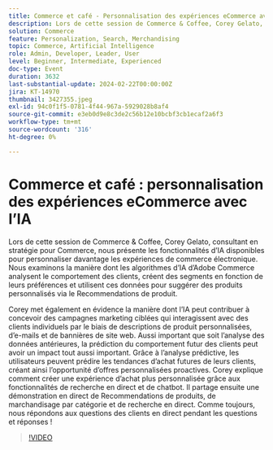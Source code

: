 ```yaml
---
title: Commerce et café - Personnalisation des expériences eCommerce avec l’IA
description: Lors de cette session de Commerce & Coffee, Corey Gelato, consultant en stratégie pour Commerce, nous présente les fonctionnalités d’IA disponibles pour personnaliser davantage les expériences de commerce électronique. Nous examinons la manière dont les algorithmes d’IA d’Adobe Commerce analysent le comportement des clients, créent des segments en fonction de leurs préférences et utilisent ces données pour suggérer des produits personnalisés via le Recommendations de produit. Corey met également en évidence la manière dont l’IA peut contribuer à concevoir des campagnes marketing ciblées qui interagissent avec des clients individuels par le biais de descriptions de produit personnalisées, d’e-mails et de bannières de site web. Aussi important que soit l’analyse des données antérieures, la prédiction du comportement futur des clients peut avoir un impact tout aussi important. Grâce à l’analyse prédictive, les utilisateurs peuvent prédire les tendances d’achat futures de leurs clients, créant ainsi l’opportunité d’offres personnalisées proactives. Corey explique comment créer une expérience d’achat plus personnalisée grâce aux fonctionnalités de recherche en direct et de chatbot. Il partage ensuite une démonstration en direct de Recommendations de produits, de marchandisage par catégorie et de recherche en direct. Comme toujours, nous répondons aux questions des clients en direct pendant les questions et réponses !
solution: Commerce
feature: Personalization, Search, Merchandising
topic: Commerce, Artificial Intelligence
role: Admin, Developer, Leader, User
level: Beginner, Intermediate, Experienced
doc-type: Event
duration: 3632
last-substantial-update: 2024-02-22T00:00:00Z
jira: KT-14970
thumbnail: 3427355.jpeg
exl-id: 94c0f1f5-0781-4f44-967a-5929028b8af4
source-git-commit: e3eb0d9e8c3de2c56b12e10bcbf3cb1ecaf2a6f3
workflow-type: tm+mt
source-wordcount: '316'
ht-degree: 0%

---
```


# Commerce et café : personnalisation des expériences eCommerce avec l’IA

Lors de cette session de Commerce &amp; Coffee, Corey Gelato, consultant en stratégie pour Commerce, nous présente les fonctionnalités d’IA disponibles pour personnaliser davantage les expériences de commerce électronique. Nous examinons la manière dont les algorithmes d’IA d’Adobe Commerce analysent le comportement des clients, créent des segments en fonction de leurs préférences et utilisent ces données pour suggérer des produits personnalisés via le Recommendations de produit.

Corey met également en évidence la manière dont l’IA peut contribuer à concevoir des campagnes marketing ciblées qui interagissent avec des clients individuels par le biais de descriptions de produit personnalisées, d’e-mails et de bannières de site web. Aussi important que soit l’analyse des données antérieures, la prédiction du comportement futur des clients peut avoir un impact tout aussi important. Grâce à l’analyse prédictive, les utilisateurs peuvent prédire les tendances d’achat futures de leurs clients, créant ainsi l’opportunité d’offres personnalisées proactives. Corey explique comment créer une expérience d’achat plus personnalisée grâce aux fonctionnalités de recherche en direct et de chatbot. Il partage ensuite une démonstration en direct de Recommendations de produits, de marchandisage par catégorie et de recherche en direct. Comme toujours, nous répondons aux questions des clients en direct pendant les questions et réponses !

>[!VIDEO](https://video.tv.adobe.com/v/3427493/?learn=on)
